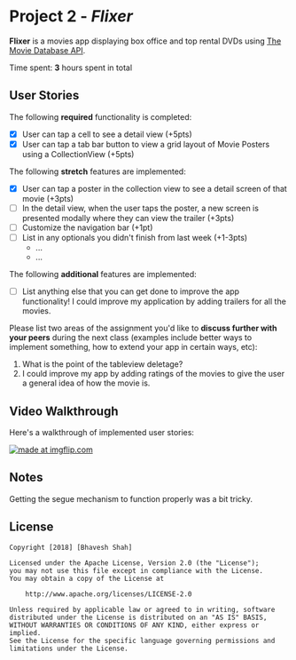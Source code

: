 # Project 2 - *Flixer*

**Flixer** is a movies app displaying box office and top rental DVDs using [The Movie Database API](http://docs.themoviedb.apiary.io/#).

Time spent: **3** hours spent in total

## User Stories

The following **required** functionality is completed:

- [x] User can tap a cell to see a detail view (+5pts)
- [x] User can tap a tab bar button to view a grid layout of Movie Posters using a CollectionView (+5pts)

The following **stretch** features are implemented:

- [x] User can tap a poster in the collection view to see a detail screen of that movie (+3pts)
- [ ] In the detail view, when the user taps the poster, a new screen is presented modally where they can view the trailer (+3pts)
- [ ] Customize the navigation bar (+1pt)
- [ ] List in any optionals you didn't finish from last week (+1-3pts)
   - ...
   - ...

The following **additional** features are implemented:

- [ ] List anything else that you can get done to improve the app functionality!
I could improve my application by adding trailers for all the movies.

Please list two areas of the assignment you'd like to **discuss further with your peers** during the next class (examples include better ways to implement something, how to extend your app in certain ways, etc):

1. What is the point of the tableview deletage?
2. I could improve my app by adding ratings of the movies to give the user a general idea of how the movie is.

## Video Walkthrough

Here's a walkthrough of implemented user stories:

<a href="https://imgflip.com/gif/2joro3"><img src="https://i.imgflip.com/2joro3.gif" title="made at imgflip.com"/></a>

## Notes

Getting the segue mechanism to function properly was a bit tricky.

## License

    Copyright [2018] [Bhavesh Shah]

    Licensed under the Apache License, Version 2.0 (the "License");
    you may not use this file except in compliance with the License.
    You may obtain a copy of the License at

        http://www.apache.org/licenses/LICENSE-2.0

    Unless required by applicable law or agreed to in writing, software
    distributed under the License is distributed on an "AS IS" BASIS,
    WITHOUT WARRANTIES OR CONDITIONS OF ANY KIND, either express or implied.
    See the License for the specific language governing permissions and
    limitations under the License.
